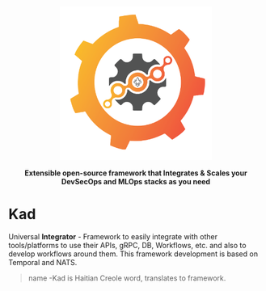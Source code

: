 <p align="center"><img src="kad-logo1.png" width="300"></p>
<p align="center"><b>Extensible open-source framework that Integrates & Scales your DevSecOps and MLOps stacks as you need</b></p>

# Kad 
Universal **Integrator** - Framework to easily integrate with other tools/platforms to use their APIs, gRPC, DB, Workflows, etc. and also to develop workflows around them. This framework development is based on Temporal and NATS. 
> name -Kad is Haitian Creole word, translates to framework. 
